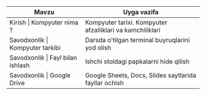 | Mavzu | Uyga vazifa |
| ------------------------ | --------------------------------------------------------|
| Kirish \| Kompyuter nima ?   |  Kompyuter tarixi. Kompyuter afzalliklari va kamchiliklari |
| Savodxonlik \| Kompyuter tarkibi | Darsda o'tilgan terminal buyruqlarini yod olish |
| Savodxonlik \| Fayl bilan ishlash | Ishchi stoldagi papkalarni hide qilish |
| Savodxonlik \| Google Drive | Google Sheets, Docs, Slides saytlarida fayllar ochish |